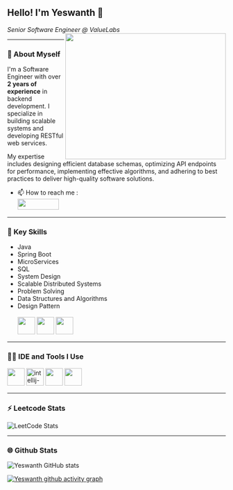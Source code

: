 ## Hello! I'm Yeswanth 👋

*Senior Software Engineer @ ValueLabs*
<img align="right" width="370" height="290" src="https://i.pinimg.com/originals/47/f0/34/47f0342cec72b800463bf003eac1257e.gif">

---
### 👨 About Myself
I'm a Software Engineer with over **2 years of experience** in backend development. I specialize in building scalable systems and developing RESTful web services. 

My expertise includes designing efficient database schemas, optimizing API endpoints for performance, implementing effective algorithms, and adhering to best practices to deliver high-quality software solutions.

- 📫 How to reach me :
<br /> []() [<img height="25" width="95" src="https://img.shields.io/badge/LinkedIn-0077B5?style=for-the-badge&logo=linkedin&logoColor=white" />](https://www.linkedin.com/in/yeswanth3/)

---
### 🚀 Key Skills
- Java
- Spring Boot
- MicroServices
- SQL
- System Design
- Scalable Distributed Systems
- Problem Solving
- Data Structures and Algorithms
- Design Pattern
<br /> <br />  <img height="40" width="40" src="https://img.icons8.com/color/48/000000/java-coffee-cup-logo.png" /> <img height="40" width="40" src="https://img.icons8.com/color/48/000000/spring-logo.png"/> <img height="40" width="40" src="https://img.icons8.com/color/48/000000/mysql-logo.png"/> 
 
---
### 👨‍💻 IDE and Tools I Use
 <img height="40" src="https://img.icons8.com/officel/480/null/java-eclipse.png"/> <img width="40" height="40" src="https://img.icons8.com/color/48/intellij-idea.png" alt="intellij-idea"/>  <img height="40" width="40" src="https://img.icons8.com/color/48/000000/visual-studio-code-2019.png"/>  <img height="40" width="40" src="https://img.icons8.com/color/50/000000/git.png"/>

---
### ⚡ Leetcode Stats
![LeetCode Stats](https://leetcard.jacoblin.cool/yeswanth1632001?theme=dark&font=Noto%20Sans%20Armenian&ext=heatmap)

---
### 🌐 Github Stats
![Yeswanth GitHub stats](https://github-readme-stats.vercel.app/api?username=Yeswanth2001&theme=dark&show_icons=true&&hide=issues,contribs)

[![Yeswanth github activity graph](https://github-readme-activity-graph.vercel.app/graph?username=Yeswanth2001&bg_color=000000&color=ffffff&line=51f565&point=ffffff&area=true&hide_border=true)](https://github.com/ashutosh00710/github-readme-activity-graph)

